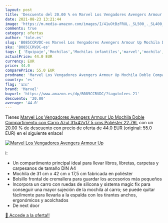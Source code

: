 ```yaml
---
layout: post
title: 'Descuento del 20.00 % en Marvel Los Vengadores Avengers Armour Up'
date: 2021-08-23 13:21:44
image: 'https://m.media-amazon.com/images/I/41uOtBzFRUL._SL500_._SL400_.jpg'
comments: true
category: ofertas
author: 'tole.es'
slug: 'B085CCRVDC-es Marvel Los Vengadores Avengers Armour Up Mochila Doble...'
sku: 'B085CCRVDC-es'
tags: [ 'Equipaje','Mochilas','Mochilas infantiles','marvel','mochila', ]
actualPrice: 44.0 EUR
currency: EUR
price: 44.0
comparePrice: 55.0 EUR
prodname: 'Marvel Los Vengadores Avengers Armour Up Mochila Doble Compartimento con Carro Azul 31x42x17 5 cms Poliéster 22.79L'
country: 'es'
flag: '🇪🇸'
brand: 'Marvel'
buyurl: 'https://www.amazon.es/dp/B085CCRVDC/?tag=tolees-21'
descuento: '20.00'
average: '44.0'
---
```


Tienes [Marvel Los Vengadores Avengers Armour Up Mochila Doble Compartimento con Carro Azul 31x42x17 5 cms Poliéster 22.79L](https://www.amazon.es/dp/B085CCRVDC/?tag=tolees-21) con un 20.00 % de descuento con precio de oferta de 44.0 EUR (original: 55.0 EUR) en el siguiente enlace!

[![Marvel Los Vengadores Avengers Armour Up](https://m.media-amazon.com/images/I/41uOtBzFRUL._SL500_._SL400_.jpg)](https://www.amazon.es/dp/B085CCRVDC/?tag=tolees-21)

ℹ️:

- Un compartimento principal ideal para llevar libros, libretas, carpetas y carpesanos de tamaño DIN A4
- Mochila de 31 cm x 42 cm x 17,5 cm fabricada en poliéster
- Bolsillo frontal de cremallera para guardar los accesorios más pequeños
- Incorpora un carro con ruedas de silicona y sistema magic fix para conseguir una mayor sujeción de la mochila al carro; se puede quitar fácilmente para llevarla a la espalda con los tirantes anchos, ergonómicos y acolchados
- De next door

[🛒 Accede a la oferta!!](https://www.amazon.es/dp/B085CCRVDC/?tag=tolees-21)

